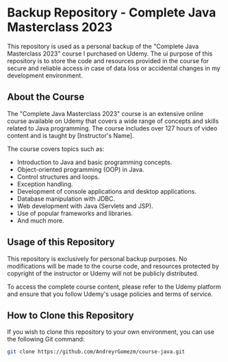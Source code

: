 # Backup Repository - Complete Java Masterclass 2023

This repository is used as a personal backup of the "Complete Java Masterclass 2023" course I purchased on Udemy. The ui purpose of this repository is to store the code and resources provided in the course for secure and reliable access in case of data loss or accidental changes in my development environment.

## About the Course

The "Complete Java Masterclass 2023" course is an extensive online course available on Udemy that covers a wide range of concepts and skills related to Java programming. The course includes over 127 hours of video content and is taught by [Instructor's Name].

The course covers topics such as:

- Introduction to Java and basic programming concepts.
- Object-oriented programming (OOP) in Java.
- Control structures and loops.
- Exception handling.
- Development of console applications and desktop applications.
- Database manipulation with JDBC.
- Web development with Java (Servlets and JSP).
- Use of popular frameworks and libraries.
- And much more.

## Usage of this Repository

This repository is exclusively for personal backup purposes. No modifications will be made to the course code, and resources protected by copyright of the instructor or Udemy will not be publicly distributed.

To access the complete course content, please refer to the Udemy platform and ensure that you follow Udemy's usage policies and terms of service.

## How to Clone this Repository

If you wish to clone this repository to your own environment, you can use the following Git command:

```bash
git clone https://github.com/AndreyrGomezm/course-java.git
